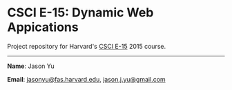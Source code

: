 # CSCI E-15: Dynamic Web Appications

Project repository for Harvard's [CSCI E-15](http://www.dwa15.com) 2015 course.

---
**Name**: Jason Yu

**Email**: jasonyu@fas.harvard.edu, jason.j.yu@gmail.com
